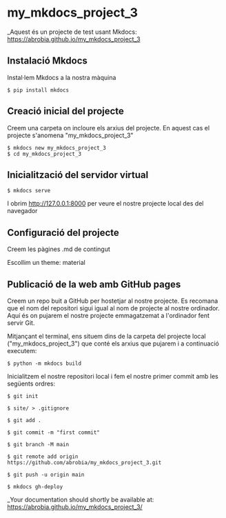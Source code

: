 # my_mkdocs_project_3

_Aquest és un projecte de test usant Mkdocs: https://abrobia.github.io/my_mkdocs_project_3  

## Instalació Mkdocs

Instal·lem Mkdocs a la nostra màquina

```
$ pip install mkdocs
```  

## Creació inicial del projecte

Creem una carpeta on incloure els arxius del projecte. En aquest cas el projecte s'anomena "my_mkdocs_project_3"

```
$ mkdocs new my_mkdocs_project_3
$ cd my_mkdocs_project_3
```

## Inicialització del servidor virtual

```
$ mkdocs serve
```

I obrim http://127.0.0.1:8000 per veure el nostre projecte local des del navegador  

## Configuració del projecte

Creem les pàgines .md de contingut

Escollim un theme: material    

## Publicació de la web amb GitHub pages

Creem un repo buit a GitHub per hostetjar al nostre projecte. Es recomana que el nom del repositori sigui igual al nom de projecte al nostre ordinador. Aquí és on pujarem el nostre projecte emmagatzemat a l'ordinador fent servir Git.  

Mitjançant el terminal, ens situem dins de la carpeta del projecte local ("my_mkdocs_project_3") que conté els arxius que pujarem i a continuació executem:

```
$ python -m mkdocs build
```

Inicialitzem el nostre repositori local i fem el nostre primer commit amb les següents ordres:

```
$ git init

$ site/ > .gitignore

$ git add .

$ git commit -m "first commit"

$ git branch -M main

$ git remote add origin https://github.com/abrobia/my_mkdocs_project_3.git

$ git push -u origin main

$ mkdocs gh-deploy

```

_Your documentation should shortly be available at: https://abrobia.github.io/my_mkdocs_project_3/

